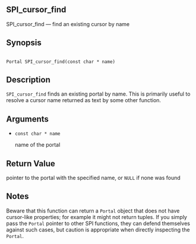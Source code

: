 ## SPI\_cursor\_find

SPI\_cursor\_find — find an existing cursor by name

## Synopsis

```

Portal SPI_cursor_find(const char * name)
```

## Description

`SPI_cursor_find` finds an existing portal by name. This is primarily useful to resolve a cursor name returned as text by some other function.

## Arguments

* `const char * name`

    name of the portal

## Return Value

pointer to the portal with the specified name, or `NULL` if none was found

## Notes

Beware that this function can return a `Portal` object that does not have cursor-like properties; for example it might not return tuples. If you simply pass the `Portal` pointer to other SPI functions, they can defend themselves against such cases, but caution is appropriate when directly inspecting the `Portal`.